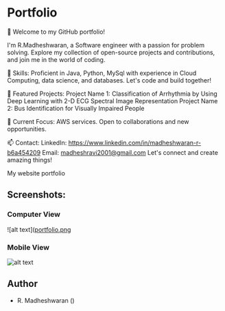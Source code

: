 # Portfolio

👋 Welcome to my GitHub portfolio!

I'm R.Madheshwaran, a Software engineer with a passion for problem solving. Explore my collection of open-source projects and contributions, and join me in the world of coding.

🚀 Skills: Proficient in Java, Python, MySql with experience in Cloud Computing, data science, and databases. Let's code and build together!

📂 Featured Projects:
Project Name 1: Classification of Arrhythmia by Using Deep Learning with 2-D ECG Spectral Image Representation
Project Name 2: Bus Identification for Visually Impaired People

🌱 Current Focus: AWS services. Open to collaborations and new opportunities.

📫 Contact:
LinkedIn: https://www.linkedin.com/in/madheshwaran-r-b6a454209
Email: madheshravi2001@gmail.com
Let's connect and create amazing things!


My website portfolio

## Screenshots:

### Computer View

![alt text]([portfolio.png](https://github.com/Madheshwaranr/My_Portfolio/blob/49545b0142548f3a5929731bc74f64b15a69f865/portfolio.png)

### Mobile View

![alt text]()

## Author

- R. Madheshwaran ()
